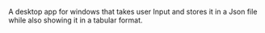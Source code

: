 A desktop app for windows that takes user Input and stores it in a Json file while also showing it in a tabular format.
